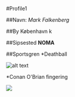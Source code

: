 #Profile1

##Navn: *Mark Falkenberg*

##By
København k

##Sipsested
**NOMA**   

##Sportsgren
*Deathball

![alt text](https://theinfosphere.org/images/thumb/0/0a/Deathball.png/225px-Deathball.png)

*Conan O'Brian fingering

![](http://www.reactiongifs.us/wp-content/uploads/2013/10/nuh_uh_conan_obrien.gif)
